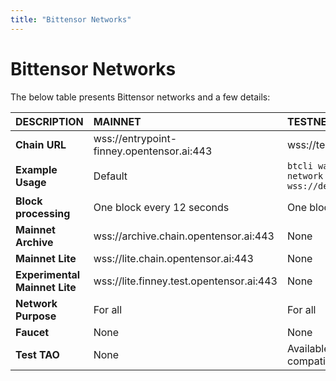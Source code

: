 ```yaml
---
title: "Bittensor Networks"
---
```


# Bittensor Networks

The below table presents Bittensor networks and a few details:

| DESCRIPTION          | MAINNET                                   | TESTNET                                                                                                                                            | DEVNET                                                                                  |
|:---------------------|:------------------------------------------|:---------------------------------------------------------------------------------------------------------------------------------------------------|:----------------------------------------------------------------------------------------|
| **Chain URL**        | wss://entrypoint-finney.opentensor.ai:443 | wss://test.finney.opentensor.ai:443                                                                                                                | wss://dev.chain.opentensor.ai:443                                                       |
| **Example Usage**    | Default                                   | `btcli wallet swap_hotkey --network wss://dev.chain.opentensor.ai:443` | `btcli wallet swap_hotkey --network wss://dev.chain.opentensor.ai:443` |
| **Block processing** | One block every 12 seconds                | One block every 12 seconds                                                                                                                         | One block every 12 seconds                                                              |
| **Mainnet Archive**  | wss://archive.chain.opentensor.ai:443     | None                                                                                                                                               | None                                                                                    |
| **Mainnet Lite**     | wss://lite.chain.opentensor.ai:443        | None                                                                                                                                               | None                                                                                    |
| **Experimental Mainnet Lite**     | wss://lite.finney.test.opentensor.ai:443        | None                                                                                                                                               | None                                                                                    |
| **Network Purpose**  | For all                                   | For all                                                                                                                                            | **For OTF-internal development only**                                                   |
| **Faucet**           | None                                      | None                                                                                                                                               | Available on internal project-basis                                                     |
| **Test TAO**         | None                                      | Available on request (not compatible with devnet test TAO)                                                                                         | Available internally on request (not compatible with testnet test TAO)                  |

